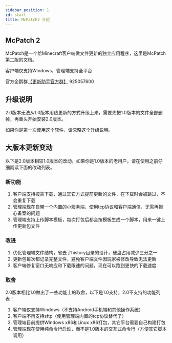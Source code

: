```yaml
---
sidebar_position: 1
id: start
title: McPatch2 介绍
---
```


## McPatch 2

McPatch是一个给Minecraft客户端做文件更新的独立应用程序，这里是McPatch第二版的文档。

客户端仅支持Windows，管理端支持全平台

官方企鹅群[【更新助手官方群】](https://jq.qq.com/?_wv=1027&k=PqAEtn39) 925057600

## 升级说明

2.0版本无法从1.0版本用热更新的方式升级上来，需要先把1.0版本的文件全部删掉，再重头开始安装2.0版本。

如果你是第一次使用这个软件，请忽略这个升级说明。

## 大版本更新变动

以下是2.0版本相较1.0版本的改动。如果你是1.0版本的老用户，请在使用之前仔细阅读下面的改动列表。

### 新功能

1. 客户端支持按需下载，通过其它方式提前更新的文件，在下载时会被跳过，不会重复下载
2. 管理端现在自带一个内置的小服务端，使用tcp协议和客户端通信，无需再担心备案的问题
3. 管理端支持上传脚本模板，每次打包后都会按模板生成一个脚本，用来一键上传更新包文件

### 改进

1. 优化管理端文件结构，省去了history目录的设计，硬盘占用减少三分之一
2. 更新包每次都记录完整文件，避免客户端文件因玩家被修改导致无法更新
3. 客户端修复窗口无响应和下载限速的问题，现在可以跑到更快的下载速度

### 取舍

2.0版本相比1.0做出了一些功能上的取舍，以下是1.0支持，2.0不支持的功能列表：

1. 客户端仅支持Windows（不支持Android手机端和其他操作系统）
2. 客户端不再支持sftp（使用管理端内置的tcp协议替代了）
3. 管理端目前提供Windows x86和Linux x86打包，其它平台需要自己构建打包
4. 管理端现在使用纯命令行启动，而不是1.0版本的交互式命令行（方便其它脚本调用）

